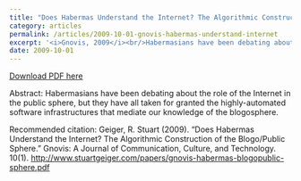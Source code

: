 ```yaml
---
title: "Does Habermas Understand the Internet? The Algorithmic Construction of the Blogo/Public Sphere"
category: articles
permalink: /articles/2009-10-01-gnovis-habermas-understand-internet
excerpt: '<i>Gnovis, 2009</i><br/>Habermasians have been debating about the role of the Internet in the public sphere, but they have all taken for granted the highly-automated software infrastructures that mediate our knowledge of the blogosphere.'
date: 2009-10-01
---
```


<a href='http://www.stuartgeiger.com/papers/gnovis-habermas-blogopublic-sphere.pdf'>Download PDF here</a>

Abstract: Habermasians have been debating about the role of the Internet in the public sphere, but they have all taken for granted the highly-automated software infrastructures that mediate our knowledge of the blogosphere.

 Recommended citation: Geiger, R. Stuart (2009). “Does Habermas Understand the Internet? The Algorithmic Construction of the Blogo/Public Sphere.” Gnovis: A Journal of Communication, Culture, and Technology. 10(1).  http://www.stuartgeiger.com/papers/gnovis-habermas-blogopublic-sphere.pdf